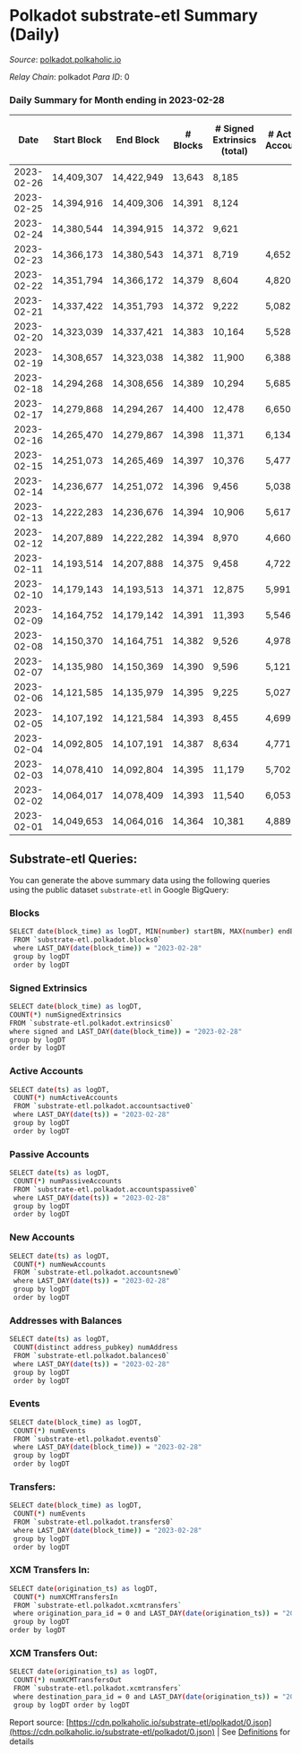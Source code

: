 # Polkadot substrate-etl Summary (Daily)

_Source_: [polkadot.polkaholic.io](https://polkadot.polkaholic.io)

*Relay Chain*: polkadot
*Para ID*: 0



### Daily Summary for Month ending in 2023-02-28


| Date | Start Block | End Block | # Blocks | # Signed Extrinsics (total) | # Active Accounts | # Passive | # New | # Addresses with Balances | # Events | # Transfers | # XCM Transfers In | # XCM Transfers Out | Issues | 
| ---- | ----------- | --------- | -------- | --------------------------- | ----------------- | --------- | ----- | ------------------------- | -------- | ----------- | ------------------ | ------------------- | ------ |
| 2023-02-26 | 14,409,307 | 14,422,949 | 13,643 | 8,185 |  |  |  | 1,071,562 | 551,518 | 6,828 ($27,242,487.43) |   |   |  |
| 2023-02-25 | 14,394,916 | 14,409,306 | 14,391 | 8,124 |  |  |  | 1,071,081 | 585,883 | 6,764 ($27,428,877.21) |   |   |  |
| 2023-02-24 | 14,380,544 | 14,394,915 | 14,372 | 9,621 |  |  |  | 1,070,648 | 586,379 | 8,428 ($40,778,234.47) |   |   |  |
| 2023-02-23 | 14,366,173 | 14,380,543 | 14,371 | 8,719 | 4,652 | 1,619 | 1,009 | 1,070,137 | 585,916 | 7,173 ($49,573,413.70) | 180 ($497,031.13) | 309 ($332,510.99) |  |
| 2023-02-22 | 14,351,794 | 14,366,172 | 14,379 | 8,604 | 4,820 | 1,634 | 973 | 1,069,630 | 566,150 | 7,280 ($38,576,736.44) | 211 ($747,595.45) | 273 ($280,502.36) |  |
| 2023-02-21 | 14,337,422 | 14,351,793 | 14,372 | 9,222 | 5,082 | 1,754 | 1,119 | 1,069,191 | 562,745 | 7,781 ($232,684,323.97) | 220 ($507,970.31) | 305 ($370,381.68) |  |
| 2023-02-20 | 14,323,039 | 14,337,421 | 14,383 | 10,164 | 5,528 | 1,925 | 1,196 | 1,068,686 | 571,517 | 8,641 ($44,267,810.20) | 274 ($1,465,077.09) | 381 ($1,276,385.52) |  |
| 2023-02-19 | 14,308,657 | 14,323,038 | 14,382 | 11,900 | 6,388 | 2,224 | 1,481 | 1,068,108 | 586,381 | 10,168 ($39,998,847.98) | 334 ($1,180,083.80) | 324 ($528,006.87) |  |
| 2023-02-18 | 14,294,268 | 14,308,656 | 14,389 | 10,294 | 5,685 | 1,854 | 1,187 | 1,067,437 | 575,633 | 8,599 ($34,810,994.51) | 268 ($703,958.52) | 363 ($1,108,242.30) |  |
| 2023-02-17 | 14,279,868 | 14,294,267 | 14,400 | 12,478 | 6,650 | 2,151 | 1,311 | 1,066,945 | 589,843 | 10,820 ($56,411,273.47) |   |   |  |
| 2023-02-16 | 14,265,470 | 14,279,867 | 14,398 | 11,371 | 6,134 | 2,143 | 1,313 | 1,066,485 | 587,658 | 9,792 ($45,655,399.38) | 312 ($621,517.65) | 330 ($448,006.36) |  |
| 2023-02-15 | 14,251,073 | 14,265,469 | 14,397 | 10,376 | 5,477 | 2,071 | 1,260 | 1,065,887 | 573,304 | 8,861 ($69,230,454.26) | 228 ($670,268.63) | 331 ($643,683.85) |  |
| 2023-02-14 | 14,236,677 | 14,251,072 | 14,396 | 9,456 | 5,038 | 2,098 | 1,330 | 1,065,291 | 565,174 | 8,011 ($29,556,482.44) | 258 ($1,723,559.06) | 306 ($1,013,946.08) |  |
| 2023-02-13 | 14,222,283 | 14,236,676 | 14,394 | 10,906 | 5,617 | 2,540 | 1,471 | 1,064,419 | 584,025 | 9,980 ($41,809,350.76) | 277 ($1,794,317.93) | 416 ($1,620,370.47) |  |
| 2023-02-12 | 14,207,889 | 14,222,282 | 14,394 | 8,970 | 4,660 | 1,859 | 1,170 | 1,063,517 | 554,772 | 6,978 ($17,373,290.31) | 201 ($897,043.32) | 269 ($593,642.47) |  |
| 2023-02-11 | 14,193,514 | 14,207,888 | 14,375 | 9,458 | 4,722 | 1,979 | 1,312 | 1,062,832 | 550,790 | 7,526 ($19,284,651.69) | 178 ($444,885.68) | 244 ($304,561.52) |  |
| 2023-02-10 | 14,179,143 | 14,193,513 | 14,371 | 12,875 | 5,991 | 2,643 | 1,796 | 1,061,955 | 584,216 | 10,923 ($57,934,379.72) | 248 ($631,158.67) | 336 ($447,916.73) |  |
| 2023-02-09 | 14,164,752 | 14,179,142 | 14,391 | 11,393 | 5,546 | 2,707 | 1,245 | 1,060,736 | 577,486 | 10,542 ($65,801,338.23) | 457 ($991,532.39) | 527 ($772,014.42) |  |
| 2023-02-08 | 14,150,370 | 14,164,751 | 14,382 | 9,526 | 4,978 | 1,680 | 1,028 | 1,060,095 | 554,619 | 7,404 ($39,796,612.69) | 200 ($687,422.57) | 313 ($673,049.57) |  |
| 2023-02-07 | 14,135,980 | 14,150,369 | 14,390 | 9,596 | 5,121 | 1,720 | 964 | 1,059,654 | 559,360 | 7,829 ($31,767,970.35) | 262 ($986,236.48) | 325 ($469,027.19) |  |
| 2023-02-06 | 14,121,585 | 14,135,979 | 14,395 | 9,225 | 5,027 | 1,577 | 926 | 1,059,228 | 558,138 | 7,095 ($32,599,965.36) | 185 ($922,036.77) | 261 ($224,872.60) |  |
| 2023-02-05 | 14,107,192 | 14,121,584 | 14,393 | 8,455 | 4,699 | 1,681 | 1,013 | 1,058,863 | 546,139 | 6,962 ($27,171,666.09) | 227 ($2,414,459.94) | 284 ($799,904.15) |  |
| 2023-02-04 | 14,092,805 | 14,107,191 | 14,387 | 8,634 | 4,771 | 1,713 | 1,024 | 1,058,397 | 547,786 | 6,991 ($39,776,677.67) | 256 ($2,565,542.42) | 273 ($451,641.35) |  |
| 2023-02-03 | 14,078,410 | 14,092,804 | 14,395 | 11,179 | 5,702 | 1,842 | 1,034 | 1,057,938 | 569,985 | 9,000 ($69,517,031.86) | 296 ($801,102.48) | 312 ($389,043.87) |  |
| 2023-02-02 | 14,064,017 | 14,078,409 | 14,393 | 11,540 | 6,053 | 2,145 | 1,311 | 1,057,527 | 577,770 | 9,759 ($54,107,175.80) | 265 ($669,138.84) | 289 ($621,509.49) |  |
| 2023-02-01 | 14,049,653 | 14,064,016 | 14,364 | 10,381 | 4,889 | 1,969 | 1,068 | 1,057,261 | 562,907 | 7,855 ($33,488,188.92) | 204 ($408,148.81) | 281 ($357,879.82) |  |

## Substrate-etl Queries:
You can generate the above summary data using the following queries using the public dataset `substrate-etl` in Google BigQuery:

### Blocks
```bash
SELECT date(block_time) as logDT, MIN(number) startBN, MAX(number) endBN, COUNT(*) numBlocks 
 FROM `substrate-etl.polkadot.blocks0`  
 where LAST_DAY(date(block_time)) = "2023-02-28" 
 group by logDT 
 order by logDT
```

### Signed Extrinsics
```bash
SELECT date(block_time) as logDT, 
COUNT(*) numSignedExtrinsics 
FROM `substrate-etl.polkadot.extrinsics0`  
where signed and LAST_DAY(date(block_time)) = "2023-02-28" 
group by logDT 
order by logDT
```

### Active Accounts
```bash
SELECT date(ts) as logDT, 
 COUNT(*) numActiveAccounts 
 FROM `substrate-etl.polkadot.accountsactive0` 
 where LAST_DAY(date(ts)) = "2023-02-28" 
 group by logDT 
 order by logDT
```

### Passive Accounts
```bash
SELECT date(ts) as logDT, 
 COUNT(*) numPassiveAccounts 
 FROM `substrate-etl.polkadot.accountspassive0` 
 where LAST_DAY(date(ts)) = "2023-02-28" 
 group by logDT 
 order by logDT
```

### New Accounts
```bash
SELECT date(ts) as logDT, 
 COUNT(*) numNewAccounts 
 FROM `substrate-etl.polkadot.accountsnew0` 
 where LAST_DAY(date(ts)) = "2023-02-28" 
 group by logDT
 order by logDT
```

### Addresses with Balances
```bash
SELECT date(ts) as logDT,
 COUNT(distinct address_pubkey) numAddress 
 FROM `substrate-etl.polkadot.balances0` 
 where LAST_DAY(date(ts)) = "2023-02-28" 
 group by logDT 
 order by logDT
```

### Events
```bash
SELECT date(block_time) as logDT, 
 COUNT(*) numEvents 
 FROM `substrate-etl.polkadot.events0` 
 where LAST_DAY(date(block_time)) = "2023-02-28" 
 group by logDT 
 order by logDT
```

### Transfers:
```bash
SELECT date(block_time) as logDT, 
 COUNT(*) numEvents 
 FROM `substrate-etl.polkadot.transfers0` 
 where LAST_DAY(date(block_time)) = "2023-02-28" 
 group by logDT 
 order by logDT
```

### XCM Transfers In:
```bash
SELECT date(origination_ts) as logDT, 
 COUNT(*) numXCMTransfersIn 
 FROM `substrate-etl.polkadot.xcmtransfers` 
 where origination_para_id = 0 and LAST_DAY(date(origination_ts)) = "2023-02-28" 
 group by logDT 
order by logDT
```

### XCM Transfers Out:
```bash
SELECT date(origination_ts) as logDT, 
 COUNT(*) numXCMTransfersOut 
 FROM `substrate-etl.polkadot.xcmtransfers` 
 where destination_para_id = 0 and LAST_DAY(date(origination_ts)) = "2023-02-28" 
 group by logDT order by logDT
```


Report source: [https://cdn.polkaholic.io/substrate-etl/polkadot/0.json](https://cdn.polkaholic.io/substrate-etl/polkadot/0.json) | See [Definitions](/DEFINITIONS.md) for details
